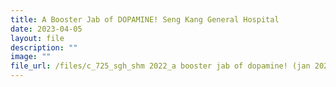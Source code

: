 ```yaml
---
title: A Booster Jab of DOPAMINE! Seng Kang General Hospital
date: 2023-04-05
layout: file
description: ""
image: ""
file_url: /files/c_725_sgh_shm 2022_a booster jab of dopamine! (jan 2023).pdf
---
```

